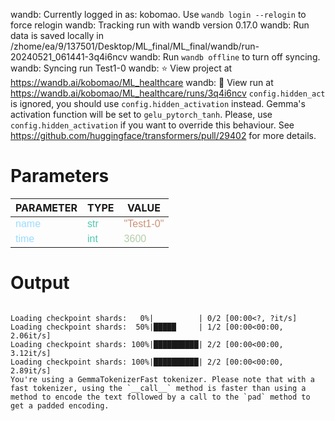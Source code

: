wandb: Currently logged in as: kobomao. Use `wandb login --relogin` to force relogin
wandb: Tracking run with wandb version 0.17.0
wandb: Run data is saved locally in /zhome/ea/9/137501/Desktop/ML_final/ML_final/wandb/run-20240521_061441-3q4i6ncv
wandb: Run `wandb offline` to turn off syncing.
wandb: Syncing run Test1-0
wandb: ⭐️ View project at https://wandb.ai/kobomao/ML_healthcare
wandb: 🚀 View run at https://wandb.ai/kobomao/ML_healthcare/runs/3q4i6ncv
`config.hidden_act` is ignored, you should use `config.hidden_activation` instead.
Gemma's activation function will be set to `gelu_pytorch_tanh`. Please, use
`config.hidden_activation` if you want to override this behaviour.
See https://github.com/huggingface/transformers/pull/29402 for more details.

<style>
c { color: #9cdcfe; font-family: 'Verdana', sans-serif;} /* VARIABLE */
d { color: #4EC9B0; font-family: 'Verdana', sans-serif;} /* CLASS */
e { color: #569cd6; font-family: 'Verdana', sans-serif;} /* BOOL */
f { color: #b5cea8; font-family: 'Verdana', sans-serif;} /* NUMBERS */
j { color: #ce9178; font-family: 'Verdana', sans-serif;} /* STRING */
k { font-family: 'Verdana', sans-serif;} /* SYMBOLS */
</style>

# Parameters

| PARAMETER         | TYPE              | VALUE             |
|-------------------|-------------------|-------------------|
| <c>name</c>       | <d>str</d>        | <j>"Test1-0"</j>  |
| <c>time</c>       | <d>int</d>        | <f>3600</f>       |

# Output

```
Loading checkpoint shards:   0%|          | 0/2 [00:00<?, ?it/s]Loading checkpoint shards:  50%|█████     | 1/2 [00:00<00:00,  2.06it/s]Loading checkpoint shards: 100%|██████████| 2/2 [00:00<00:00,  3.12it/s]Loading checkpoint shards: 100%|██████████| 2/2 [00:00<00:00,  2.89it/s]
You're using a GemmaTokenizerFast tokenizer. Please note that with a fast tokenizer, using the `__call__` method is faster than using a method to encode the text followed by a call to the `pad` method to get a padded encoding.
